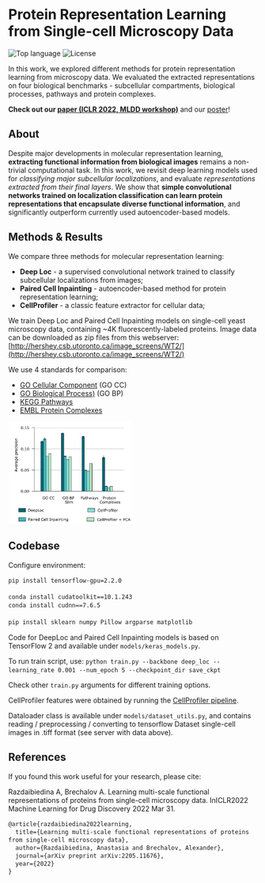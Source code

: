 # Protein Representation Learning from Single-cell Microscopy Data

<!--![Build status](https://img.shields.io/github/workflow/status/bowang-lab/BIONIC/Python%20package)
-->
![Top language](https://img.shields.io/github/languages/top/arazd/protein_representation_learning)
![License](https://img.shields.io/github/license/arazd/protein_representation_learning)

In this work, we explored different methods for protein representation learning from microscopy data. We evaluated the extracted representations on four biological benchmarks - subcellular compartments, biological processes, pathways and protein complexes.

**Check out our [paper (ICLR 2022, MLDD workshop)](https://arxiv.org/abs/2205.11676)** and our [poster](https://github.com/arazd/protein_representation_learning/blob/main/poster.jpeg)!

## About
Despite major developments in molecular representation learning, **extracting functional information from biological images** remains a non-trivial
computational task. In this work, we revisit deep learning models used for *classifying major subcellular localizations*, and evaluate
*representations extracted from their final layers*. We show that **simple convolutional networks trained on localization classification can learn protein representations that encapsulate diverse functional information**, and significantly outperform currently used autoencoder-based models. 

## Methods & Results
We compare three methods for molecular representation learning:

* **Deep Loc** - a supervised convolutional network trained to classify subcellular localizations from images;
* **Paired Cell Inpainting** - autoencoder-based method for protein representation learning;
* **CellProfiler** - a classic feature extractor for cellular data;

We train Deep Loc and Paired Cell Inpainting models on single-cell yeast microscopy data, containing ~4K fluorescently-labeled proteins. Image data can be downloaded as zip files from this webserver: [http://hershey.csb.utoronto.ca/image_screens/WT2/](http://hershey.csb.utoronto.ca/image_screens/WT2/)

We use 4 standards for comparison:
* [GO Cellular Component](http://geneontology.org/) (GO CC)
* [GO Biological Process)](http://geneontology.org/) (GO BP)
* [KEGG Pathways](https://www.genome.jp/kegg/pathway.html)
* [EMBL Protein Complexes](https://www.ebi.ac.uk/complexportal/home)

<img src="https://github.com/arazd/protein_representation_learning/blob/main/methods_comparison.png" alt="drawing" width="250"/>


## Codebase
Configure environment:
```bash
pip install tensorflow-gpu=2.2.0

conda install cudatoolkit==10.1.243
conda install cudnn==7.6.5

pip install sklearn numpy Pillow argparse matplotlib
```

Code for DeepLoc and Paired Cell Inpainting models is based on TensorFlow 2 and available under ```models/keras_models.py```. 

To run train script, use:
```python train.py --backbone deep_loc --learning_rate 0.001 --num_epoch 5 --checkpoint_dir save_ckpt```

Check other ```train.py``` arguments for different training options.

CellProfiler features were obtained by running the [CellProfiler pipeline](https://cellprofiler.org/). 

Dataloader class is available under ```models/dataset_utils.py```, and contains reading / preprocessing / converting to tensorflow Dataset single-cell images in .tiff format (see server with data above).


## References 

If you found this work useful for your research, please cite:

Razdaibiedina A, Brechalov A. Learning multi-scale functional representations of proteins from single-cell microscopy data. InICLR2022 Machine Learning for Drug Discovery 2022 Mar 31.

```
@article{razdaibiedina2022learning,
  title={Learning multi-scale functional representations of proteins from single-cell microscopy data},
  author={Razdaibiedina, Anastasia and Brechalov, Alexander},
  journal={arXiv preprint arXiv:2205.11676},
  year={2022}
}
```

<!--The supervised model we used for representation learning was first introduced in this paper:

Kraus OZ, Grys BT, Ba J, Chong Y, Frey BJ, Boone C, Andrews BJ. Automated analysis of high‐content microscopy data with deep learning. Molecular systems biology. 2017 Apr;13(4):924.

```
@article{kraus2017automated,
  title={Automated analysis of high-content microscopy data with deep learning},
  author={Kraus, Oren Z and Grys, Ben T and Ba, Jimmy and Chong, Yolanda and Frey, Brendan J and Boone, Charles and Andrews, Brenda J},
  journal={Molecular systems biology},
  volume={13},
  number={4},
  pages={924},
  year={2017}
}
```
-->
